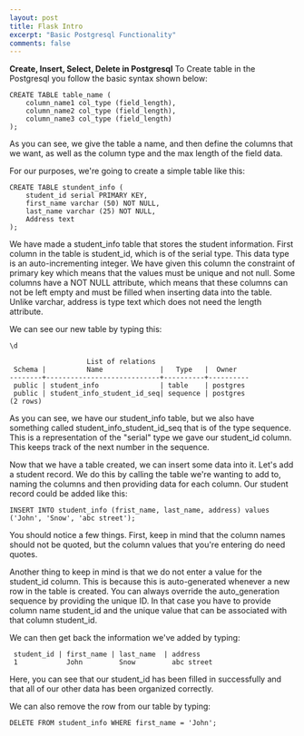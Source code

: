 ```yaml
---
layout: post
title: Flask Intro
excerpt: "Basic Postgresql Functionality"
comments: false
---
```


**Create, Insert, Select, Delete in Postgresql**
To Create table in the Postgresql you follow the basic syntax shown below:

    CREATE TABLE table_name (
		column_name1 col_type (field_length),
        column_name2 col_type (field_length),
        column_name3 col_type (field_length)
    );


As you can see, we give the table a name, and then define the columns that we want, as well as the column type and the max length of the field data.

For our purposes, we're going to create a simple table like this:

    CREATE TABLE stundent_info (
        student_id serial PRIMARY KEY,
        first_name varchar (50) NOT NULL,
        last_name varchar (25) NOT NULL,
        Address text
    );
We have made a student_info table that stores the student information. First column in the table is student_id, which is of the serial type. This data type is an auto-incrementing integer. We have given this column the constraint of primary key which means that the values must be unique and not null.
Some columns have a NOT NULL attribute, which means that these columns can not be left empty and must be filled when inserting data into the table. Unlike varchar, address is type text which does not need the length attribute. 

We can see our new table by typing this:

    \d

                       List of relations
     Schema |          Name              |   Type   |  Owner   
    --------+----------------------------+----------+----------
     public | student_info               | table    | postgres
     public | student_info_student_id_seq| sequence | postgres
    (2 rows)

As you can see, we have our student_info  table, but we also have something called student_info_student_id_seq that is of the type sequence. This is a representation of the "serial" type we gave our student_id column. This keeps track of the next number in the sequence.

Now that we have a table created, we can insert some data into it.
Let's add a student record. We do this by calling the table we're wanting to add to, naming the columns and then providing data for each column. Our student record could be added like this:

    INSERT INTO student_info (frist_name, last_name, address) values ('John', 'Snow', 'abc street');
You should notice a few things. First, keep in mind that the column names should not be quoted, but the column values that you're entering do need quotes.

Another thing to keep in mind is that we do not enter a value for the student_id column. This is because this is auto-generated whenever a new row in the table is created. You can always override the auto_generation sequence by providing the unique ID. In that case you have to provide column name student_id and the unique value that can be associated with that column student_id.

 We can then get back the information we've added by typing:

     student_id	| first_name | last_name  | address
     1	          John         Snow         abc street

Here, you can see that our student_id has been filled in successfully and that all of our other data has been organized correctly.

We can also remove the row from our table by typing:

    DELETE FROM student_info WHERE first_name = 'John';

